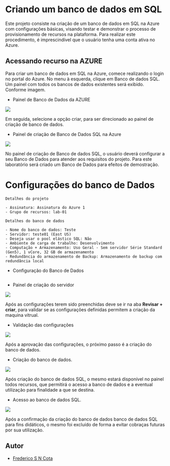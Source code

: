 # Criando um banco de dados em SQL

Este projeto consiste na criação de um banco de dados em SQL na Azure com configurações básicas, visando testar e demonstrar o processo de provisionamento de recursos na plataforma. Para realizar este procedimento, é imprescindível que o usuário tenha uma conta ativa no Azure.

## Acessando recurso na AZURE

Para criar um banco de dados em SQL na Azure, comece realizando o login no portal do Azure. No menu à esquerda, clique em Banco de dados SQL. Um painel com todos os bancos de dados existentes será exibido. Conforme imagem.

- Painel de Banco de Dados da AZURE

<div aling="center">
 <img src="https://github.com/FredericoSander/Azure_Essentials/blob/main/Configurando%20uma%20inst%C3%A2ncia%20de%20banco%20de%20dados%20na%20Azure/imagens/Banco%20de%20Dados%20SQL.png">
</div>

Em seguida, selecione a opção criar, para ser direcionado ao painel de criação de banco de dados.

- Painel de criação de Banco de Dados SQL na Azure

<div aling="center">
 <img src="https://github.com/FredericoSander/Azure_Essentials/blob/main/Configurando%20uma%20inst%C3%A2ncia%20de%20banco%20de%20dados%20na%20Azure/imagens/Configura%C3%A7%C3%A3o%20do%20Banco%20de%20Dados.png">
</div>

No painel de criação de Banco de dados SQL, o usuário deverá configurar a seu Banco de Dados para atender aos requisitos do projeto. Para este laboratório será criado um Banco de Dados para efeitos de demostração. 

# Configurações do banco de Dados

    Detalhes do projeto
   
    - Assinatura: Assinatura do Azure 1
    - Grupo de recursos: lab-01

    Detalhes do banco de dados

    - Nome do banco de dados: Teste
    - Servidor: teste01 (East US)
    - Deseja usar o pool elástico SQL: Não
    - Ambiente de carga de trabalho: Desenvolvimento
    - Computação + Armazenamento: Uso Geral - Sem servidor Série Standard (Gen5), 1 vCore, 32 GB de armazenamento
    - Redundância do armazenamento de Backup: Armazenamento de backup com redundância local

- Configuração do Banco de Dados

<div aling="center">
 <img src="">
</div>


- Painel de criação do servidor

<div aling="center">
 <img src="https://github.com/FredericoSander/Azure_Essentials/blob/main/Configurando%20uma%20inst%C3%A2ncia%20de%20banco%20de%20dados%20na%20Azure/imagens/Cria%C3%A7%C3%A3o%20de%20servidor.png">
</div>

Após as configurações terem sido preenchidas deve se ir na aba **Revisar + criar**, para validar se as configurações definidas permitem a criação da maquina vitrual.

- Validação das configurações

<div aling="center">
 <img src="https://github.com/FredericoSander/Azure_Essentials/blob/main/Configurando%20uma%20inst%C3%A2ncia%20de%20banco%20de%20dados%20na%20Azure/imagens/Validando%20configura%C3%A7%C3%B5es.png">
</div>

Após a aprovação das configurações, o próximo passo é a criação do banco de dados.

- Criação do banco de dados.

<div aling="center">
 <img src="https://github.com/FredericoSander/Azure_Essentials/blob/main/Configurando%20uma%20inst%C3%A2ncia%20de%20banco%20de%20dados%20na%20Azure/imagens/Implanta%C3%A7%C3%A3o%20do%20banco%20de%20dados.png">
</div>

Após criação do banco de dados SQL, o mesmo estará disponível no painel todos recursos, que permitirá o acesso a banco de dados e a eventual utilização para finalidade a que se destina.

- Acesso ao banco de dados SQL.

<div aling="center">
 <img src="https://github.com/FredericoSander/Azure_Essentials/blob/main/Configurando%20uma%20inst%C3%A2ncia%20de%20banco%20de%20dados%20na%20Azure/imagens/Banco%20de%20dados%20Teste.png">
</div>

Após a confirmação da criação do banco de dados banco de dados SQL para fins didáticos, o mesmo foi excluído de forma a evitar cobraças futuras por sua utilização.

## Autor

- [Frederico S N Cota](https://github.com/FredericoSander)
